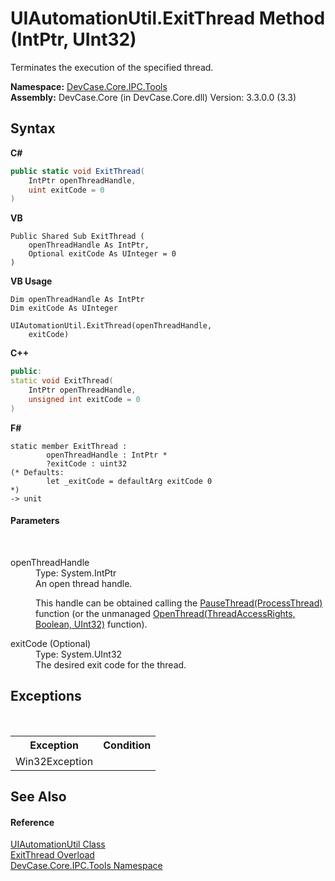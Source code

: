 # UIAutomationUtil.ExitThread Method (IntPtr, UInt32)
 

Terminates the execution of the specified thread.

**Namespace:**&nbsp;<a href="N_DevCase_Core_IPC_Tools">DevCase.Core.IPC.Tools</a><br />**Assembly:**&nbsp;DevCase.Core (in DevCase.Core.dll) Version: 3.3.0.0 (3.3)

## Syntax

**C#**<br />
``` C#
public static void ExitThread(
	IntPtr openThreadHandle,
	uint exitCode = 0
)
```

**VB**<br />
``` VB
Public Shared Sub ExitThread ( 
	openThreadHandle As IntPtr,
	Optional exitCode As UInteger = 0
)
```

**VB Usage**<br />
``` VB Usage
Dim openThreadHandle As IntPtr
Dim exitCode As UInteger

UIAutomationUtil.ExitThread(openThreadHandle, 
	exitCode)
```

**C++**<br />
``` C++
public:
static void ExitThread(
	IntPtr openThreadHandle, 
	unsigned int exitCode = 0
)
```

**F#**<br />
``` F#
static member ExitThread : 
        openThreadHandle : IntPtr * 
        ?exitCode : uint32 
(* Defaults:
        let _exitCode = defaultArg exitCode 0
*)
-> unit 

```


#### Parameters
&nbsp;<dl><dt>openThreadHandle</dt><dd>Type: System.IntPtr<br />An open thread handle. 

 This handle can be obtained calling the <a href="M_DevCase_Core_IPC_Tools_UIAutomationUtil_PauseThread">PauseThread(ProcessThread)</a> function (or the unmanaged <a href="M_DevCase_Interop_Unmanaged_Win32_NativeMethods_OpenThread_1">OpenThread(ThreadAccessRights, Boolean, UInt32)</a> function).</dd><dt>exitCode (Optional)</dt><dd>Type: System.UInt32<br />The desired exit code for the thread.</dd></dl>

## Exceptions
&nbsp;<table><tr><th>Exception</th><th>Condition</th></tr><tr><td>Win32Exception</td><td /></tr></table>

## See Also


#### Reference
<a href="T_DevCase_Core_IPC_Tools_UIAutomationUtil">UIAutomationUtil Class</a><br /><a href="Overload_DevCase_Core_IPC_Tools_UIAutomationUtil_ExitThread">ExitThread Overload</a><br /><a href="N_DevCase_Core_IPC_Tools">DevCase.Core.IPC.Tools Namespace</a><br />